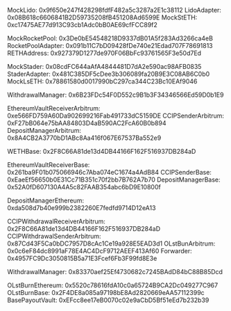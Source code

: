 MockLido: 0x9f650e247f428298fdfF482a5c3287a2E1c38112
LidoAdapter: 0x08B618c6606841B2D59735208fB451208Ad6599E
MockStETH: 0xc17475AE77d913C93cb1Adc0bB0AE69cfFCC89f2

MockRocketPool: 0x3De0bE54548218D9337dB01A5f283Ad3266ca4eB
RocketPoolAdapter: 0x091b11C7bD09428fDe740e21Edad707F78691813
RETHAddress: 0x927379D1277de970F06BbFc93761565F3e50d7Ed

MockStader: 0x08cdFC644aAfA4844481D7dA2e590ac98AFB0835
StaderAdapter: 0x481C385DF5cDee3b306089fa20B9E3C08AB6C0b0
MockLsETH: 0x78861580d0017990bC297ca344C23Bc10EAf9046


WithdrawalManager: 0x6B23FDc54F0D552c9B1b3F34346566Ed59D0b1E9



EthereumVaultReceiverArbitrum: 0xe566FD759A60Da902699216Fab491733dC5159DE
CCIPSenderArbitrum: 0xF27bB064e75bAA84803D4aB590AC2FcA60B0b894
DepositManagerArbitrum: 0x8A4CB2A3770bD1ABc8Aa416f067E67537Ba552e9

WETHBase: 0x2F8C66A81de13d4DB44166F162F516937DB284aD

EthereumVaultReceiverBase: 0x261ba9F01b075066946c7Aba074eC1674a4AdB84
CCIPSenderBase: 0xEaeEf56650b0E31Cc71B351c70f2bb7B762A7b70
DepositManagerBase: 0x52A0fD607130A4A5c82FAAB354abc6bD9E10800f

DepositManagerEthereum: 0xda508d7b40e999b2382260E7fedfd9714D12eA13

CCIPWithdrawalReceiverArbitrum: 0x2F8C66A81de13d4DB44166F162F516937DB284aD
CCIPWithdrawalSenderArbitrum: 0x87Cd43F5Ca0bDC7957D8cAc1Ce19a928E5EAD3d1
OLstBunArbitrum: 0x0c6eF84dc8991aF78E4AC4DcF9712AEEF413Af60
Forwarder: 0x4957FC9Dc3050815B5a71E3Fcef6Fb3F99fd8E3e

WithdrawalManager: 0x83370aef25Ef4730682c7245BAdD84bC88B85Dcd

OLstBurnEthereum: 0x5520c78616fdA10c0a65724B9CA2Dc049277C967
OLstBurnBase: 0x2F4DE8a085a97198bE8Ad2820669eAA57112399c
BasePayoutVault: 0xEFcc8ee17eB0070c02e9aCbD5Bf51eEd7b232b39